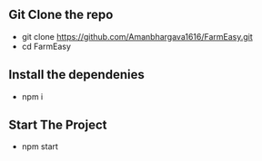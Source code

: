 ## Git Clone the repo

- git clone https://github.com/Amanbhargava1616/FarmEasy.git
- cd FarmEasy

## Install the dependenies

- npm i

## Start The Project

- npm start
